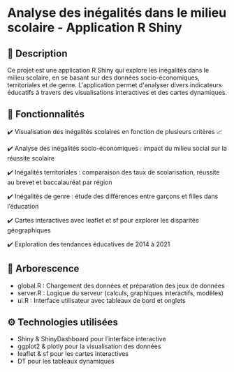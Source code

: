 # Analyse des inégalités dans le milieu scolaire - Application R Shiny

## 📌 Description

Ce projet est une application R Shiny qui explore les inégalités dans le milieu scolaire, en se basant sur des données socio-économiques, territoriales et de genre. L'application permet d'analyser divers indicateurs éducatifs à travers des visualisations interactives et des cartes dynamiques.

## 🚀 Fonctionnalités

✔️ Visualisation des inégalités scolaires en fonction de plusieurs critères 📈

✔️ Analyse des inégalités socio-économiques : impact du milieu social sur la réussite scolaire

✔️ Inégalités territoriales : comparaison des taux de scolarisation, réussite au brevet et baccalauréat par région

✔️ Inégalités de genre : étude des différences entre garçons et filles dans l’éducation

✔️ Cartes interactives avec leaflet et sf pour explorer les disparités géographiques

✔️ Exploration des tendances éducatives de 2014 à 2021

## 📂 Arborescence

- global.R : Chargement des données et préparation des jeux de données
- server.R : Logique du serveur (calculs, graphiques interactifs, modèles)
- ui.R : Interface utilisateur avec tableaux de bord et onglets


## ⚙️ Technologies utilisées

- Shiny & ShinyDashboard pour l’interface interactive
- ggplot2 & plotly pour la visualisation des données
- leaflet & sf pour les cartes interactives
- DT pour les tableaux dynamiques
